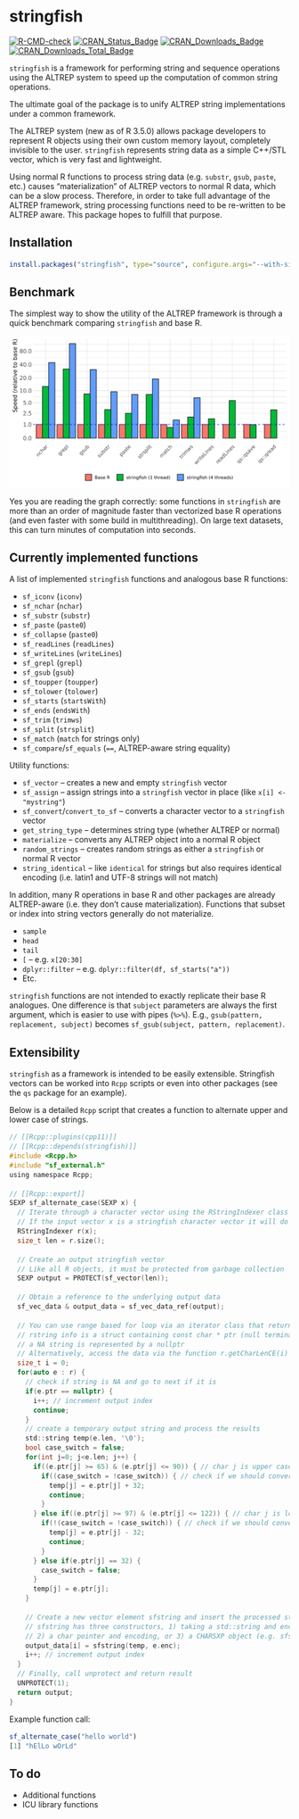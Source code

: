 stringfish
================

<!-- <img src="hex.png" width = "130" height = "150" align="right" style="border:0px;padding:15px"> -->

<!-- [![Build Status](https://travis-ci.org/traversc/stringfish.svg)](https://travis-ci.org/traversc/stringfish) -->

[![R-CMD-check](https://github.com/traversc/stringfish/workflows/R-CMD-check/badge.svg)](https://github.com/traversc/stringfish/actions)
[![CRAN\_Status\_Badge](http://www.r-pkg.org/badges/version/stringfish)](https://cran.r-project.org/package=stringfish)
[![CRAN\_Downloads\_Badge](https://cranlogs.r-pkg.org/badges/stringfish)](https://cran.r-project.org/package=stringfish)
[![CRAN\_Downloads\_Total\_Badge](https://cranlogs.r-pkg.org/badges/grand-total/stringfish)](https://cran.r-project.org/package=stringfish)

`stringfish` is a framework for performing string and sequence
operations using the ALTREP system to speed up the computation of common
string operations.

The ultimate goal of the package is to unify ALTREP string
implementations under a common framework.

The ALTREP system (new as of R 3.5.0) allows package developers to
represent R objects using their own custom memory layout, completely
invisible to the user. `stringfish` represents string data as a simple
C++/STL vector, which is very fast and lightweight.

Using normal R functions to process string data (e.g. `substr`, `gsub`,
`paste`, etc.) causes “materialization” of ALTREP vectors to normal R
data, which can be a slow process. Therefore, in order to take full
advantage of the ALTREP framework, string processing functions need to
be re-written to be ALTREP aware. This package hopes to fulfill that
purpose.

## Installation

``` r
install.packages("stringfish", type="source", configure.args="--with-simd=AVX2")
```

## Benchmark

The simplest way to show the utility of the ALTREP framework is through
a quick benchmark comparing `stringfish` and base R.

![](vignettes/bench_v2.png "bench_v2")

Yes you are reading the graph correctly: some functions in `stringfish`
are more than an order of magnitude faster than vectorized base R
operations (and even faster with some build in multithreading). On large
text datasets, this can turn minutes of computation into seconds.

## Currently implemented functions

A list of implemented `stringfish` functions and analogous base R
functions:

  - `sf_iconv` (`iconv`)
  - `sf_nchar` (`nchar`)
  - `sf_substr` (`substr`)
  - `sf_paste` (`paste0`)
  - `sf_collapse` (`paste0`)
  - `sf_readLines` (`readLines`)
  - `sf_writeLines` (`writeLines`)
  - `sf_grepl` (`grepl`)
  - `sf_gsub` (`gsub`)
  - `sf_toupper` (`toupper`)
  - `sf_tolower` (`tolower`)
  - `sf_starts` (`startsWith`)
  - `sf_ends` (`endsWith`)
  - `sf_trim` (`trimws`)
  - `sf_split` (`strsplit`)
  - `sf_match` (`match` for strings only)
  - `sf_compare`/`sf_equals` (`==`, ALTREP-aware string equality)

Utility functions:

  - `sf_vector` – creates a new and empty `stringfish` vector
  - `sf_assign` – assign strings into a `stringfish` vector in place
    (like `x[i] <- "mystring"`)
  - `sf_convert`/`convert_to_sf` – converts a character vector to a
    `stringfish` vector
  - `get_string_type` – determines string type (whether ALTREP or
    normal)
  - `materialize` – converts any ALTREP object into a normal R object
  - `random_strings` – creates random strings as either a `stringfish`
    or normal R vector
  - `string_identical` – like `identical` for strings but also requires
    identical encoding (i.e. latin1 and UTF-8 strings will not match)

In addition, many R operations in base R and other packages are already
ALTREP-aware (i.e. they don’t cause materialization). Functions that
subset or index into string vectors generally do not materialize.

  - `sample`
  - `head`
  - `tail`
  - `[` – e.g. `x[20:30]`
  - `dplyr::filter` – e.g. `dplyr::filter(df, sf_starts("a"))`
  - Etc.

`stringfish` functions are not intended to exactly replicate their base
R analogues. One difference is that `subject` parameters are always the
first argument, which is easier to use with pipes (`%>%`). E.g.,
`gsub(pattern, replacement, subject)` becomes `sf_gsub(subject, pattern,
replacement)`.

## Extensibility

`stringfish` as a framework is intended to be easily extensible.
Stringfish vectors can be worked into `Rcpp` scripts or even into other
packages (see the `qs` package for an example).

Below is a detailed `Rcpp` script that creates a function to alternate
upper and lower case of strings.

``` c
// [[Rcpp::plugins(cpp11)]]
// [[Rcpp::depends(stringfish)]]
#include <Rcpp.h>
#include "sf_external.h"
using namespace Rcpp;

// [[Rcpp::export]]
SEXP sf_alternate_case(SEXP x) {
  // Iterate through a character vector using the RStringIndexer class
  // If the input vector x is a stringfish character vector it will do so without materialization
  RStringIndexer r(x);
  size_t len = r.size();
  
  // Create an output stringfish vector
  // Like all R objects, it must be protected from garbage collection
  SEXP output = PROTECT(sf_vector(len));
  
  // Obtain a reference to the underlying output data
  sf_vec_data & output_data = sf_vec_data_ref(output);
  
  // You can use range based for loop via an iterator class that returns RStringIndexer::rstring_info e
  // rstring info is a struct containing const char * ptr (null terminated), int len, and cetype_t enc
  // a NA string is represented by a nullptr
  // Alternatively, access the data via the function r.getCharLenCE(i)
  size_t i = 0;
  for(auto e : r) {
    // check if string is NA and go to next if it is
    if(e.ptr == nullptr) {
      i++; // increment output index
      continue;
    }
    // create a temporary output string and process the results
    std::string temp(e.len, '\0');
    bool case_switch = false;
    for(int j=0; j<e.len; j++) {
      if((e.ptr[j] >= 65) & (e.ptr[j] <= 90)) { // char j is upper case
        if((case_switch = !case_switch)) { // check if we should convert to lower case
          temp[j] = e.ptr[j] + 32;
          continue;
        }
      } else if((e.ptr[j] >= 97) & (e.ptr[j] <= 122)) { // char j is lower case
        if(!(case_switch = !case_switch)) { // check if we should convert to upper case
          temp[j] = e.ptr[j] - 32;
          continue;
        }
      } else if(e.ptr[j] == 32) {
        case_switch = false;
      }
      temp[j] = e.ptr[j];
    }
    
    // Create a new vector element sfstring and insert the processed string into the stringfish vector
    // sfstring has three constructors, 1) taking a std::string and encoding, 
    // 2) a char pointer and encoding, or 3) a CHARSXP object (e.g. sfstring(NA_STRING))
    output_data[i] = sfstring(temp, e.enc);
    i++; // increment output index
  }
  // Finally, call unprotect and return result
  UNPROTECT(1);
  return output;
}
```

Example function call:

``` r
sf_alternate_case("hello world") 
[1] "hElLo wOrLd"
```

## To do

  - Additional functions
  - ICU library functions
